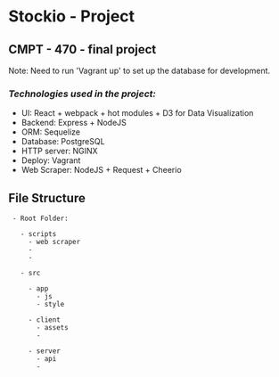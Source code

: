 # **Stockio - Project**

## CMPT - 470 - final project

Note: Need to run 'Vagrant up' to set up the database for development. 

### **_Technologies used in the project:_**

- UI: React + webpack + hot modules + D3 for Data Visualization
- Backend: Express + NodeJS
- ORM: Sequelize
- Database: PostgreSQL
- HTTP server: NGINX
- Deploy: Vagrant
- Web Scraper: NodeJS + Request + Cheerio

## **File Structure**

     - Root Folder:

       - scripts
         - web scraper
         -
         -

       - src

         - app
           - js
           - style

         - client
           - assets
           -

         - server
           - api
           -

 
